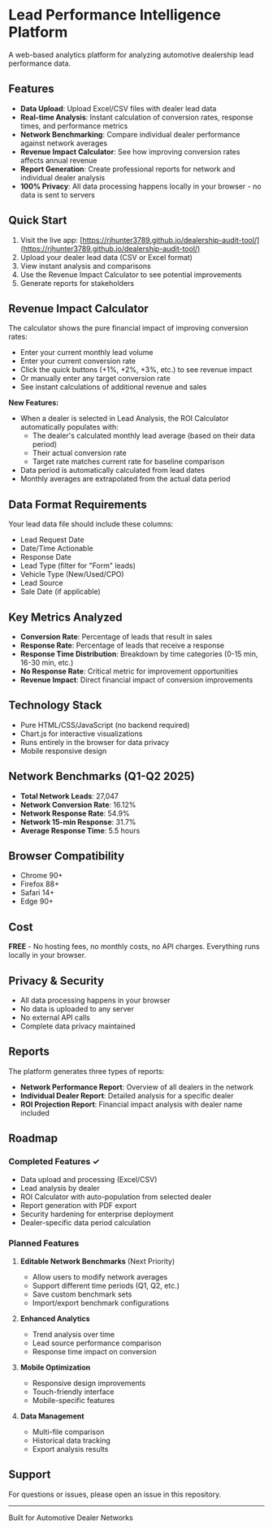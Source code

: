 # Lead Performance Intelligence Platform

A web-based analytics platform for analyzing automotive dealership lead performance data.

## Features

- **Data Upload**: Upload Excel/CSV files with dealer lead data
- **Real-time Analysis**: Instant calculation of conversion rates, response times, and performance metrics
- **Network Benchmarking**: Compare individual dealer performance against network averages
- **Revenue Impact Calculator**: See how improving conversion rates affects annual revenue
- **Report Generation**: Create professional reports for network and individual dealer analysis
- **100% Privacy**: All data processing happens locally in your browser - no data is sent to servers

## Quick Start

1. Visit the live app: [https://rjhunter3789.github.io/dealership-audit-tool/](https://rjhunter3789.github.io/dealership-audit-tool/)
2. Upload your dealer lead data (CSV or Excel format)
3. View instant analysis and comparisons
4. Use the Revenue Impact Calculator to see potential improvements
5. Generate reports for stakeholders

## Revenue Impact Calculator

The calculator shows the pure financial impact of improving conversion rates:
- Enter your current monthly lead volume
- Enter your current conversion rate
- Click the quick buttons (+1%, +2%, +3%, etc.) to see revenue impact
- Or manually enter any target conversion rate
- See instant calculations of additional revenue and sales

**New Features:**
- When a dealer is selected in Lead Analysis, the ROI Calculator automatically populates with:
  - The dealer's calculated monthly lead average (based on their data period)
  - Their actual conversion rate
  - Target rate matches current rate for baseline comparison
- Data period is automatically calculated from lead dates
- Monthly averages are extrapolated from the actual data period

## Data Format Requirements

Your lead data file should include these columns:
- Lead Request Date
- Date/Time Actionable
- Response Date
- Lead Type (filter for "Form" leads)
- Vehicle Type (New/Used/CPO)
- Lead Source
- Sale Date (if applicable)

## Key Metrics Analyzed

- **Conversion Rate**: Percentage of leads that result in sales
- **Response Rate**: Percentage of leads that receive a response
- **Response Time Distribution**: Breakdown by time categories (0-15 min, 16-30 min, etc.)
- **No Response Rate**: Critical metric for improvement opportunities
- **Revenue Impact**: Direct financial impact of conversion improvements

## Technology Stack

- Pure HTML/CSS/JavaScript (no backend required)
- Chart.js for interactive visualizations
- Runs entirely in the browser for data privacy
- Mobile responsive design

## Network Benchmarks (Q1-Q2 2025)

- **Total Network Leads**: 27,047
- **Network Conversion Rate**: 16.12%
- **Network Response Rate**: 54.9%
- **Network 15-min Response**: 31.7%
- **Average Response Time**: 5.5 hours

## Browser Compatibility

- Chrome 90+
- Firefox 88+
- Safari 14+
- Edge 90+

## Cost

**FREE** - No hosting fees, no monthly costs, no API charges. Everything runs locally in your browser.

## Privacy & Security

- All data processing happens in your browser
- No data is uploaded to any server
- No external API calls
- Complete data privacy maintained

## Reports

The platform generates three types of reports:
- **Network Performance Report**: Overview of all dealers in the network
- **Individual Dealer Report**: Detailed analysis for a specific dealer
- **ROI Projection Report**: Financial impact analysis with dealer name included

## Roadmap

### Completed Features ✓
- Data upload and processing (Excel/CSV)
- Lead analysis by dealer
- ROI Calculator with auto-population from selected dealer
- Report generation with PDF export
- Security hardening for enterprise deployment
- Dealer-specific data period calculation

### Planned Features
1. **Editable Network Benchmarks** (Next Priority)
   - Allow users to modify network averages
   - Support different time periods (Q1, Q2, etc.)
   - Save custom benchmark sets
   - Import/export benchmark configurations

2. **Enhanced Analytics**
   - Trend analysis over time
   - Lead source performance comparison
   - Response time impact on conversion

3. **Mobile Optimization**
   - Responsive design improvements
   - Touch-friendly interface
   - Mobile-specific features

4. **Data Management**
   - Multi-file comparison
   - Historical data tracking
   - Export analysis results

## Support

For questions or issues, please open an issue in this repository.

---

Built for Automotive Dealer Networks